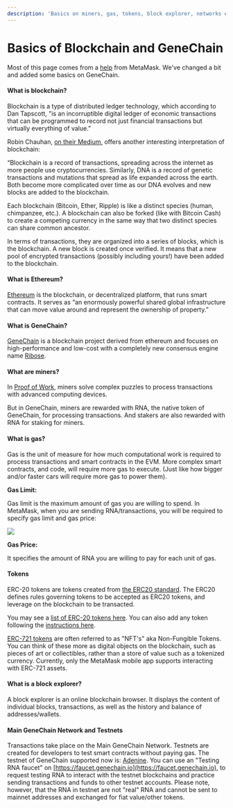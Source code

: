```yaml
---
description: 'Basics on miners, gas, tokens, block explorer, networks etc'
---
```


# Basics of Blockchain and GeneChain

Most of this page comes from a [help](https://metamask.zendesk.com/hc/en-us/articles/360015489611-Learn-the-basics-of-Blockchain-and-Ethereum-Miners-gas-tokens-block-explorer-networks-etc-) from MetaMask. We've changed a bit and added some basics on GeneChain.

#### **What is blockchain?**

Blockchain is a type of distributed ledger technology, which according to Dan Tapscott, "is an incorruptible digital ledger of economic transactions that can be programmed to record not just financial transactions but virtually everything of value.”

Robin Chauhan, [on their Medium,](https://medium.com/@rchauhan/the-bitcoin-blockchain-dna-metaphor-e9500333ca9f) offers another interesting interpretation of blockchain:

“Blockchain is a record of transactions, spreading across the internet as more people use cryptocurrencies. Similarly, DNA is a record of genetic transactions and mutations that spread as life expanded across the earth. Both become more complicated over time as our DNA evolves and new blocks are added to the blockchain.

Each blockchain \(Bitcoin, Ether, Ripple\) is like a distinct species \(human, chimpanzee, etc.\). A blockchain can also be forked \(like with Bitcoin Cash\) to create a competing currency in the same way that two distinct species can share common ancestor. 

In terms of transactions, they are organized into a series of blocks, which is the blockchain. A new block is created once verified. It means that a new pool of encrypted transactions \(possibly including yours!\) have been added to the blockchain.

#### **What is Ethereum?**

[Ethereum](https://www.ethereum.org/) is the blockchain, or decentralized platform, that runs smart contracts. It serves as “an enormously powerful shared global infrastructure that can move value around and represent the ownership of property.”

#### What is GeneChain?

[GeneChain](https://genechain.io) is a blockchain project derived from ethereum and focuses on high-performance and low-cost with a completely new consensus engine name [Ribose](../for-developers/ribose-consensus-protocol.md).

#### **What are miners?**

In [Proof of Work](https://en.wikipedia.org/wiki/Proof-of-work_system), miners solve complex puzzles to process transactions with advanced computing devices.

But in GeneChain, miners are rewarded with RNA, the native token of GeneChain, for processing transactions. And stakers are also rewarded with RNA for staking for miners.

#### **What is gas?**

Gas is the unit of measure for how much computational work is required to process transactions and smart contracts in the EVM. More complex smart contracts, and code, will require more gas to execute. \(Just like how bigger and/or faster cars will require more gas to power them\).

**Gas Limit:** 

Gas limit is the maximum amount of gas you are willing to spend. In MetaMask, when you are sending RNA/transactions, you will be required to specify gas limit and gas price:

![](https://lh6.googleusercontent.com/OYumootDH-0ampX1hOOycVWeotXsWaGfZqCNNw9u9MhAxF-QdDMx8USIRCMaP9pBpvHTyT16HHYt1lQ8AUDWAAvvgl5fzPVi5PpLDU3OHTBsB5KZFCnLucrKl5wSLMGYpmGEdiSU)

**Gas Price:** 

It specifies the amount of RNA you are willing to pay for each unit of gas.

#### **Tokens**

ERC-20 tokens are tokens created from [the ERC20 standard](https://theethereum.wiki/w/index.php/ERC20_Token_Standard). The ERC20 defines rules governing tokens to be accepted as ERC20 tokens, and leverage on the blockchain to be transacted.

You may see a [list of ERC-20 tokens here](https://scan.genechain.io/token).  You can also add any token following the [instructions here](https://metamask.zendesk.com/hc/en-us/articles/360015489031-How-to-View-Your-Tokens).

[ERC-721 tokens](https://medium.com/@brenn.a.hill/noobs-guide-to-understanding-erc-20-vs-erc-721-tokens-d7f5657a4ee7) are often referred to as "NFT's" aka Non-Fungible Tokens.  You can think of these more as digital objects on the blockchain, such as pieces of art or collectibles, rather than a store of value such as a tokenized currency. Currently, only the MetaMask mobile app supports interacting with ERC-721 assets. 

#### **What is a block explorer?**

A block explorer is an online blockchain browser. It displays the content of individual blocks, transactions, as well as the history and balance of addresses/wallets. 

#### **Main GeneChain Network and Testnets**

Transactions take place on the Main GeneChain Network. Testnets are created for developers to test smart contracts without paying gas. The testnet of GeneChain supported now is: [Adenine](https://scan-testnet.genechain.io).  You can use an "Testing RNA faucet" on [https://faucet.genechain.io](https://faucet.genechain.io), to request testing RNA to interact with the testnet blockchains and practice sending transactions and funds to other testnet accounts.  Please note, however, that the RNA in testnet are not "real" RNA and cannot be sent to mainnet addresses and exchanged for fiat value/other tokens.

